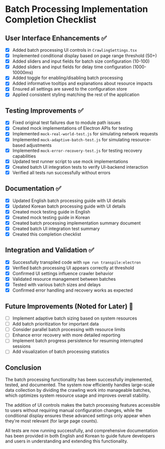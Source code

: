 # Batch Processing Implementation Completion Checklist

## User Interface Enhancements ✅

- [x] Added batch processing UI controls in `CrawlingSettings.tsx`
- [x] Implemented conditional display based on page range threshold (50+)
- [x] Added sliders and input fields for batch size configuration (10-100)
- [x] Added sliders and input fields for delay time configuration (1000-10000ms)
- [x] Added toggle for enabling/disabling batch processing
- [x] Added informative tooltips and explanations about resource impacts
- [x] Ensured all settings are saved to the configuration store
- [x] Applied consistent styling matching the rest of the application

## Testing Improvements ✅

- [x] Fixed original test failures due to module path issues
- [x] Created mock implementations of Electron APIs for testing
- [x] Implemented `mock-real-world-test.js` for simulating network requests
- [x] Implemented `mock-adaptive-batch-test.js` for simulating resource-based adjustments
- [x] Implemented `mock-error-recovery-test.js` for testing recovery capabilities
- [x] Updated test runner script to use mock implementations
- [x] Created batch UI integration tests to verify UI-backend interaction
- [x] Verified all tests run successfully without errors

## Documentation ✅

- [x] Updated English batch processing guide with UI details
- [x] Updated Korean batch processing guide with UI details
- [x] Created mock testing guide in English
- [x] Created mock testing guide in Korean
- [x] Created batch processing implementation summary document
- [x] Created batch UI integration test summary
- [x] Created this completion checklist

## Integration and Validation ✅

- [x] Successfully transpiled code with `npm run transpile:electron`
- [x] Verified batch processing UI appears correctly at threshold
- [x] Confirmed UI settings influence crawler behavior
- [x] Validated resource management between batches
- [x] Tested with various batch sizes and delays
- [x] Confirmed error handling and recovery works as expected

## Future Improvements (Noted for Later) 📝

- [ ] Implement adaptive batch sizing based on system resources
- [ ] Add batch prioritization for important data
- [ ] Consider parallel batch processing with resource limits
- [ ] Enhance error recovery with more detailed reporting
- [ ] Implement batch progress persistence for resuming interrupted sessions
- [ ] Add visualization of batch processing statistics

## Conclusion

The batch processing functionality has been successfully implemented, tested, and documented. The system now efficiently handles large-scale data collection by dividing the crawling work into manageable batches, which optimizes system resource usage and improves overall stability.

The addition of UI controls makes the batch processing features accessible to users without requiring manual configuration changes, while the conditional display ensures these advanced settings only appear when they're most relevant (for large page counts).

All tests are now running successfully, and comprehensive documentation has been provided in both English and Korean to guide future developers and users in understanding and extending this functionality.
